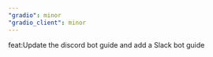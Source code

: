 ```yaml
---
"gradio": minor
"gradio_client": minor
---
```


feat:Update the discord bot guide and add a Slack bot guide
